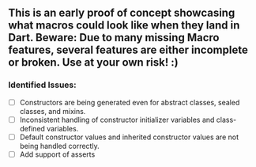 
## This is an early proof of concept showcasing what macros could look like when they land in Dart. Beware: Due to many missing Macro features, several features are either incomplete or broken. Use at your own risk! :)


### **Identified Issues:**

- [ ] Constructors are being generated even for abstract classes, sealed classes, and mixins.
- [ ] Inconsistent handling of constructor initializer variables and class-defined variables.
- [ ] Default constructor values and inherited constructor values are not being handled correctly.
- [ ] Add support of asserts 
